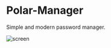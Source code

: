 # Polar-Manager
Simple and modern password manager.

![screen](https://user-images.githubusercontent.com/34581569/40131414-3a5bd97c-593a-11e8-8ec8-1210454285b9.png)
